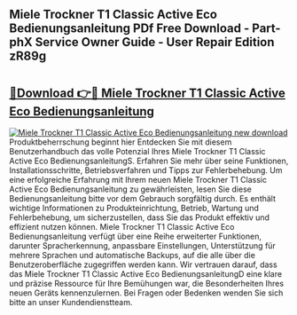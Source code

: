## Miele Trockner T1 Classic Active Eco Bedienungsanleitung PDf Free Download - Part-phX Service Owner Guide - User Repair Edition zR89g

# <h2><a href="http://df3k1bs.blite.top/?on=Miele+Trockner+T1+Classic+Active+Eco+Bedienungsanleitung">🔗Download 👉🔴 Miele Trockner T1 Classic Active Eco Bedienungsanleitung</a></h2>

[![Miele Trockner T1 Classic Active Eco Bedienungsanleitung new download](https://i.imgur.com/lujVjoI.png)](http://df3k1bs.blite.top/?on=Miele+Trockner+T1+Classic+Active+Eco+Bedienungsanleitung)
Produktbeherrschung beginnt hier Entdecken Sie mit diesem Benutzerhandbuch das volle Potenzial Ihres Miele Trockner T1 Classic Active Eco BedienungsanleitungS. Erfahren Sie mehr über seine Funktionen, Installationsschritte, Betriebsverfahren und Tipps zur Fehlerbehebung. Um eine erfolgreiche Erfahrung mit Ihrem neuen Miele Trockner T1 Classic Active Eco Bedienungsanleitung zu gewährleisten, lesen Sie diese Bedienungsanleitung bitte vor dem Gebrauch sorgfältig durch. Es enthält wichtige Informationen zu Produkteinrichtung, Betrieb, Wartung und Fehlerbehebung, um sicherzustellen, dass Sie das Produkt effektiv und effizient nutzen können. Miele Trockner T1 Classic Active Eco Bedienungsanleitung verfügt über eine Reihe erweiterter Funktionen, darunter Spracherkennung, anpassbare Einstellungen, Unterstützung für mehrere Sprachen und automatische Backups, auf die alle über die Benutzeroberfläche zugegriffen werden kann. Wir vertrauen darauf, dass das Miele Trockner T1 Classic Active Eco BedienungsanleitungD eine klare und präzise Ressource für Ihre Bemühungen war, die Besonderheiten Ihres neuen Geräts kennenzulernen. Bei Fragen oder Bedenken wenden Sie sich bitte an unser Kundendienstteam.
